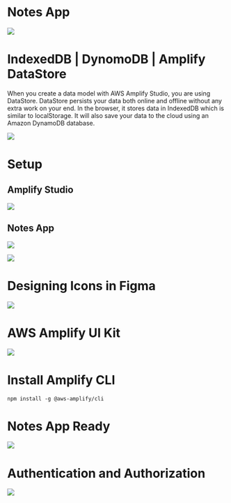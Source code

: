 # Notes App

![](images/notes-app.png)

# IndexedDB | DynomoDB | Amplify DataStore

When you create a data model with AWS Amplify Studio, you are using DataStore. DataStore persists your data both online and offline without any extra work on your end. In the browser, it stores data in IndexedDB which is similar to localStorage. It will also save your data to the cloud using an Amazon DynamoDB database.

![](images/amplify-data-modeling.png)

# Setup

## Amplify Studio

![](images/amplify-studio-home.png)

## Notes App

![](images/notes-app-home.png)

![](images/notes-app-staging.png)


# Designing Icons in Figma

![](images/figma-icon-design.png)

# AWS Amplify UI Kit

![](images/aws-amplify-ui-kit.png)

# Install Amplify CLI

```
npm install -g @aws-amplify/cli
```

# Notes App Ready

![](images/notes-app.png)

# Authentication and Authorization

![](images/users.png)